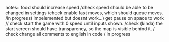 notes::
food should increase speed /check
speed should be able to be changed in settings /check
enable fast moves, which should queue moves. /in progress( impelemented but doesnt work...)
get pause on space to work // check
start the game with 0 speed until inputs shown. /check (kinda)
the start screen should have transparency, so the map is visible behind it. / check
change all comments to english in code / in progress
